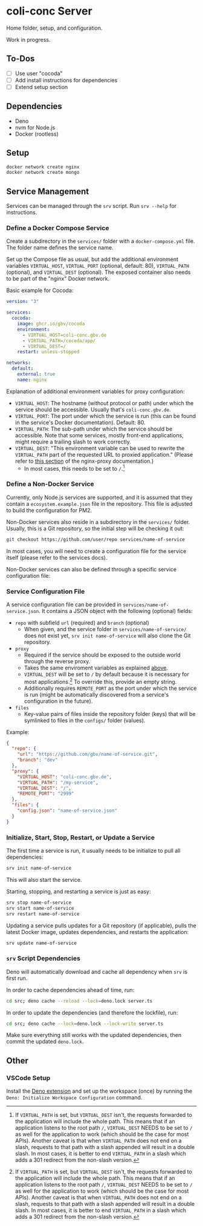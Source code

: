 # coli-conc Server
Home folder, setup, and configuration.

Work in progress.

## To-Dos
- [ ] Use user "cocoda"
- [ ] Add install instructions for dependencies
- [ ] Extend setup section

## Dependencies
- Deno
- nvm for Node.js
- Docker (rootless)

## Setup

```sh
docker network create nginx
docker network create mongo
```

## Service Management
Services can be managed through the `srv` script. Run `srv --help` for instructions.

### Define a Docker Compose Service
Create a subdirectory in the `services/` folder with a `docker-compose.yml` file. The folder name defines the service name.

Set up the Compose file as usual, but add the additional environment variables `VIRTUAL_HOST`, `VIRTUAL_PORT` (optional, default: 80), `VIRTUAL_PATH` (optional), and `VIRTUAL_DEST` (optional). The exposed container also needs to be part of the "nginx" Docker network.

Basic example for Cocoda:

```yml
version: "3"

services:
  cocoda:
    image: ghcr.io/gbv/cocoda
    environment:
      - VIRTUAL_HOST=coli-conc.gbv.de
      - VIRTUAL_PATH=/cocoda/app/
      - VIRTUAL_DEST=/
    restart: unless-stopped

networks:
  default:
    external: true
    name: nginx
```

Explanation of additional environment variables for proxy configuration:
- `VIRTUAL_HOST`: The hostname (without protocol or path) under which the service should be accessible. Usually that's `coli-conc.gbv.de`.
- `VIRTUAL_PORT`: The port under which the service is run (this can be found in the service's Docker documentation). Default: 80.
- `VIRTUAL_PATH`: The sub-path under which the service should be accessible. Note that some services, mostly front-end applications, might require a trailing slash to work correctly.
- `VIRTUAL_DEST`: "This environment variable can be used to rewrite the `VIRTUAL_PATH` part of the requested URL to proxied application." (Please refer to [this section](https://github.com/nginx-proxy/nginx-proxy#path-based-routing) of the nginx-proxy documentation.)
  - In most cases, this needs to be set to `/`.[^virtual_dest]

### Define a Non-Docker Service
Currently, only Node.js services are supported, and it is assumed that they contain a `ecosystem.example.json` file in the repository. This file is adjusted to build the configuration for PM2.

Non-Docker services also reside in a subdirectory in the `services/` folder. Usually, this is a Git repository, so the initial step will be checking it out:

```sh
git checkout https://github.com/user/repo services/name-of-service
```

In most cases, you will need to create a configuration file for the service itself (please refer to the services docs).

Non-Docker services can also be defined through a specific service configuration file:

### Service Configuration File
A service configuration file can be provided in `services/name-of-service.json`. It contains a JSON object with the following (optional) fields:

- `repo` with subfield `url` (required) and `branch` (optional)
  - When given, and the service folder in `services/name-of-service/` does not exist yet, `srv init name-of-service` will also clone the Git repository.
- `proxy`
  - Required if the service should be exposed to the outside world through the reverse proxy.
  - Takes the same enviroment variables as explained [above](#Define-a-Docker-Compose-Service).
  - `VIRTUAL_DEST` will be set to `/` by default because it is necessary for most applications.[^virtual_dest] To override this, provide an empty string.
  - Additionally requires `REMOTE_PORT` as the port under which the service is run (might be automatically discovered from a service's configuration in the future).
- `files`
  - Key-value pairs of files inside the repository folder (keys) that will be symlinked to files in the `configs/` folder (values).

Example:
```json
{
  "repo": {
    "url": "https://github.com/gbv/name-of-service.git",
    "branch": "dev"
  },
  "proxy": {
    "VIRTUAL_HOST": "coli-conc.gbv.de",
    "VIRTUAL_PATH": "/my-service",
    "VIRTUAL_DEST": "/",
    "REMOTE_PORT": "2999"
  },
  "files": {
    "config.json": "name-of-service.json"
  }
}
```

### Initialize, Start, Stop, Restart, or Update a Service
The first time a service is run, it usually needs to be initialize to pull all dependencies:

```sh
srv init name-of-service
```

This will also start the service.

Starting, stopping, and restarting a service is just as easy:

```sh
srv stop name-of-service
srv start name-of-service
srv restart name-of-service
```

Updating a service pulls updates for a Git repository (if applicable), pulls the latest Docker image, updates dependencies, and restarts the application:

```sh
srv update name-of-service
```

### `srv` Script Dependencies
Deno will automatically download and cache all dependency when `srv` is first run.

In order to cache dependencies ahead of time, run:

```sh
cd src; deno cache --reload --lock=deno.lock server.ts
```

In order to update the dependencies (and therefore the lockfile), run:

```sh
cd src; deno cache --lock=deno.lock --lock-write server.ts
```

Make sure everything still works with the updated dependencies, then commit the updated `deno.lock`.

## Other

### VSCode Setup
Install the [Deno extension](https://marketplace.visualstudio.com/items?itemName=denoland.vscode-deno) and set up the workspace (once) by running the `Deno: Initialize Workspace Configuration` command.

[^virtual_dest]: If `VIRTUAL_PATH` is set, but `VIRTUAL_DEST` isn't, the requests forwarded to the application will include the whole path. This means that if an application listens to the root path `/`, `VIRTUAL_DEST` NEEDS to be set to `/` as well for the application to work (which should be the case for most APIs). Another caveat is that when `VIRTUAL_PATH` does not end on a slash, requests to that path with a slash appended will result in a double slash. In most cases, it is better to end `VIRTUAL_PATH` in a slash which adds a 301 redirect from the non-slash version.

